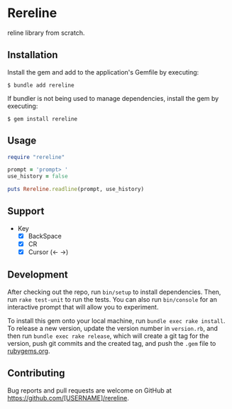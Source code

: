 # Rereline

reline library from scratch.


## Installation

Install the gem and add to the application's Gemfile by executing:

    $ bundle add rereline

If bundler is not being used to manage dependencies, install the gem by executing:

    $ gem install rereline

## Usage

```ruby
require "rereline"

prompt = 'prompt> '
use_history = false

puts Rereline.readline(prompt, use_history)
```

## Support

* Key
    * [x] BackSpace
    * [x] CR
    * [x] Cursor (<- ->)

## Development

After checking out the repo, run `bin/setup` to install dependencies. Then, run `rake test-unit` to run the tests. You can also run `bin/console` for an interactive prompt that will allow you to experiment.

To install this gem onto your local machine, run `bundle exec rake install`. To release a new version, update the version number in `version.rb`, and then run `bundle exec rake release`, which will create a git tag for the version, push git commits and the created tag, and push the `.gem` file to [rubygems.org](https://rubygems.org).

## Contributing

Bug reports and pull requests are welcome on GitHub at https://github.com/[USERNAME]/rereline.

